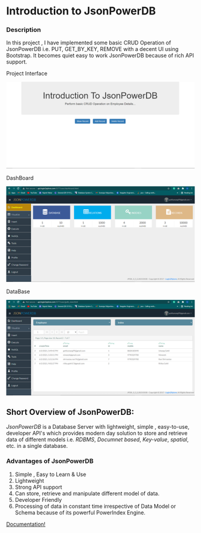 # **Introduction to JsonPowerDB**

### Description

In this project , I have implemented some basic CRUD Operation of JsonPowerDB i.e. PUT, GET_BY_KEY, REMOVE with a decent UI using Bootstrap. It becomes quiet easy to work JsonPowerDB because of rich API support.

Project Interface

![UI](https://github.com/CodeWizard99/JsonPowerDB/blob/master/images/homepage.png)

DashBoard

![JsonPowerDB DashBoard](https://github.com/CodeWizard99/JsonPowerDB/blob/master/images/dashboard.png)

DataBase

![Employee Databaase](https://github.com/CodeWizard99/JsonPowerDB/blob/master/images/PUT/img3.png)



## Short Overview of JsonPowerDB:
*JsonPowerDB* is a Database Server with lightweight, simple , easy-to-use, developer API's which provides modern day solution to store and retrieve data of different models i.e. _RDBMS_, _Documnet based_, _Key-value_, _spatial_, etc. in a single database.


### Advantages of **JsonPowerDB**

1. Simple , Easy to Learn & Use
2. Lightweight
3. Strong API support
4. Can store, retrieve and manipulate different model of data.
5. Developer Friendly 
6. Processing of data in constant time irrespective of Data Model or Schema because of its powerful PowerIndex Engine.

[Documentation!](https://login2explore.com/jpdb/docs.html)
